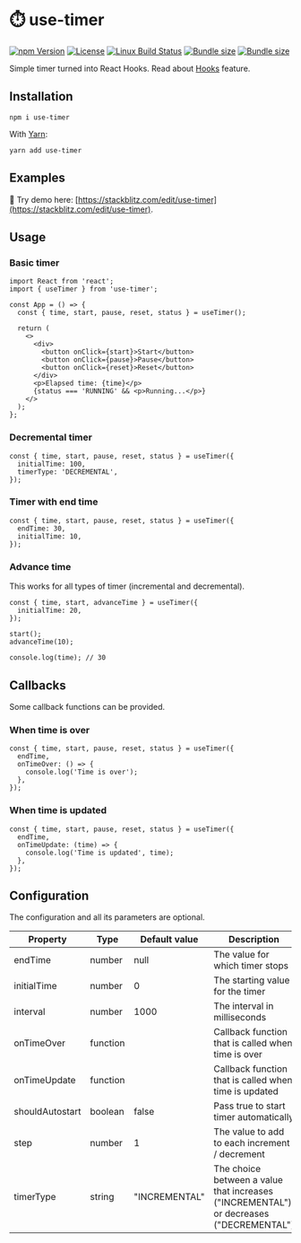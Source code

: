 # ⏱️ use-timer

[![npm Version](https://img.shields.io/npm/v/use-timer.svg)](https://www.npmjs.com/package/use-timer) [![License](https://img.shields.io/npm/l/use-timer.svg)](https://www.npmjs.com/package/use-timer) [![Linux Build Status](https://travis-ci.com/thibaultboursier/use-timer.svg?branch=master)](https://travis-ci.com/thibaultboursier/use-timer) [![Bundle size](https://badgen.net/bundlephobia/min/use-timer?label=size)](https://bundlephobia.com/result?p=use-timer) [![Bundle size](https://badgen.net/bundlephobia/minzip/use-timer?label=gzip%20size)](https://bundlephobia.com/result?p=use-timer)

Simple timer turned into React Hooks.
Read about [Hooks](https://reactjs.org/docs/hooks-intro.html) feature.

## Installation

```
npm i use-timer
```

With [Yarn](https://yarnpkg.com/):

```
yarn add use-timer
```

## Examples

🚀 Try demo here: [https://stackblitz.com/edit/use-timer](https://stackblitz.com/edit/use-timer).

## Usage

### Basic timer

```tsx
import React from 'react';
import { useTimer } from 'use-timer';

const App = () => {
  const { time, start, pause, reset, status } = useTimer();

  return (
    <>
      <div>
        <button onClick={start}>Start</button>
        <button onClick={pause}>Pause</button>
        <button onClick={reset}>Reset</button>
      </div>
      <p>Elapsed time: {time}</p>
      {status === 'RUNNING' && <p>Running...</p>}
    </>
  );
};
```

### Decremental timer

```tsx
const { time, start, pause, reset, status } = useTimer({
  initialTime: 100,
  timerType: 'DECREMENTAL',
});
```

### Timer with end time

```tsx
const { time, start, pause, reset, status } = useTimer({
  endTime: 30,
  initialTime: 10,
});
```

### Advance time

This works for all types of timer (incremental and decremental).

```tsx
const { time, start, advanceTime } = useTimer({
  initialTime: 20,
});

start();
advanceTime(10);

console.log(time); // 30
```

## Callbacks

Some callback functions can be provided.

### When time is over

```tsx
const { time, start, pause, reset, status } = useTimer({
  endTime,
  onTimeOver: () => {
    console.log('Time is over');
  },
});
```

### When time is updated

```tsx
const { time, start, pause, reset, status } = useTimer({
  endTime,
  onTimeUpdate: (time) => {
    console.log('Time is updated', time);
  },
});
```

## Configuration

The configuration and all its parameters are optional.

| Property     | Type     | Default value | Description                                                                            |
| ------------ | -------- | ------------- | -------------------------------------------------------------------------------------- |
| endTime      | number   | null          | The value for which timer stops                                                        |
| initialTime  | number   | 0             | The starting value for the timer                                                       |
| interval     | number   | 1000          | The interval in milliseconds                                                           |
| onTimeOver   | function |               | Callback function that is called when time is over                                     |
| onTimeUpdate | function |               | Callback function that is called when time is updated                                  |
| shouldAutostart         | boolean   | false             | Pass true to start timer automatically   
| step         | number   | 1             | The value to add to each increment / decrement                                         |
| timerType    | string   | "INCREMENTAL" | The choice between a value that increases ("INCREMENTAL") or decreases ("DECREMENTAL") |
